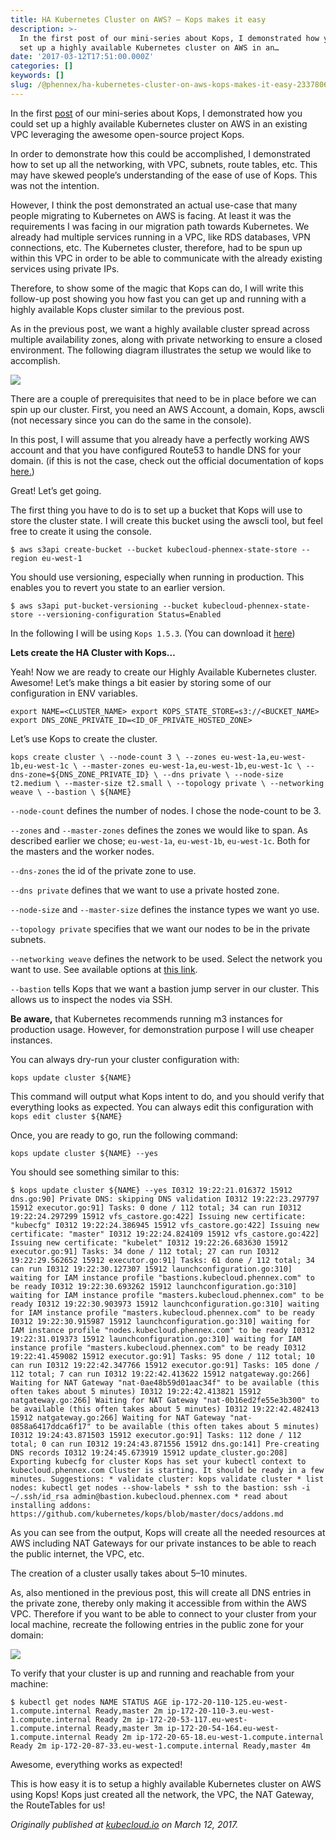 ```yaml
---
title: HA Kubernetes Cluster on AWS? — Kops makes it easy
description: >-
  In the first post of our mini-series about Kops, I demonstrated how you could
  set up a highly available Kubernetes cluster on AWS in an…
date: '2017-03-12T17:51:00.000Z'
categories: []
keywords: []
slug: /@phennex/ha-kubernetes-cluster-on-aws-kops-makes-it-easy-2337806d0311
---
```


In the first [post](http://kubecloud.io/setup-ha-k8s-kops/) of our mini-series about Kops, I demonstrated how you could set up a highly available Kubernetes cluster on AWS in an existing VPC leveraging the awesome open-source project Kops.

In order to demonstrate how this could be accomplished, I demonstrated how to set up all the networking, with VPC, subnets, route tables, etc. This may have skewed people’s understanding of the ease of use of Kops. This was not the intention.

However, I think the post demonstrated an actual use-case that many people migrating to Kubernetes on AWS is facing. At least it was the requirements I was facing in our migration path towards Kubernetes. We already had multiple services running in a VPC, like RDS databases, VPN connections, etc. The Kubernetes cluster, therefore, had to be spun up within this VPC in order to be able to communicate with the already existing services using private IPs.

Therefore, to show some of the magic that Kops can do, I will write this follow-up post showing you how fast you can get up and running with a highly available Kops cluster similar to the previous post.

As in the previous post, we want a highly available cluster spread across multiple availability zones, along with private networking to ensure a closed environment. The following diagram illustrates the setup we would like to accomplish.

![](img/0__oIFufUcnXVDVUIFE.png)

There are a couple of prerequisites that need to be in place before we can spin up our cluster. First, you need an AWS Account, a domain, Kops, awscli (not necessary since you can do the same in the console).

In this post, I will assume that you already have a perfectly working AWS account and that you have configured Route53 to handle DNS for your domain. (if this is not the case, check out the official documentation of kops [here.](https://github.com/kubernetes/kops/blob/master/docs/aws.md))

Great! Let’s get going.

The first thing you have to do is to set up a bucket that Kops will use to store the cluster state. I will create this bucket using the awscli tool, but feel free to create it using the console.

```
$ aws s3api create-bucket --bucket kubecloud-phennex-state-store --region eu-west-1
```

You should use versioning, especially when running in production. This enables you to revert you state to an earlier version.

```
$ aws s3api put-bucket-versioning --bucket kubecloud-phennex-state-store --versioning-configuration Status=Enabled
```

In the following I will be using `Kops 1.5.3`. (You can download it [here](https://github.com/kubernetes/kops/releases))

**Lets create the HA Cluster with Kops…**

Yeah! Now we are ready to create our Highly Available Kubernetes cluster. Awesome! Let’s make things a bit easier by storing some of our configuration in ENV variables.

```
export NAME=<CLUSTER_NAME> export KOPS_STATE_STORE=s3://<BUCKET_NAME> export DNS_ZONE_PRIVATE_ID=<ID_OF_PRIVATE_HOSTED_ZONE>
```

Let’s use Kops to create the cluster.

```
kops create cluster \ --node-count 3 \ --zones eu-west-1a,eu-west-1b,eu-west-1c \ --master-zones eu-west-1a,eu-west-1b,eu-west-1c \ --dns-zone=${DNS_ZONE_PRIVATE_ID} \ --dns private \ --node-size t2.medium \ --master-size t2.small \ --topology private \ --networking weave \ --bastion \ ${NAME}
```

`--node-count` defines the number of nodes. I chose the node-count to be 3.

`--zones` and `--master-zones` defines the zones we would like to span. As described earlier we chose; `eu-west-1a`, `eu-west-1b`, `eu-west-1c`. Both for the masters and the worker nodes.

`--dns-zones` the id of the private zone to use.

`--dns private` defines that we want to use a private hosted zone.

`--node-size` and `--master-size` defines the instance types we want yo use.

`--topology private` specifies that we want our nodes to be in the private subnets.

`--networking weave` defines the network to be used. Select the network you want to use. See available options at [this link](https://github.com/kubernetes/kops/blob/master/docs/networking.md).

`--bastion` tells Kops that we want a bastion jump server in our cluster. This allows us to inspect the nodes via SSH.

**Be aware,** that Kubernetes recommends running m3 instances for production usage. However, for demonstration purpose I will use cheaper instances.

You can always dry-run your cluster configuration with:

```
kops update cluster ${NAME}
```

This command will output what Kops intent to do, and you should verify that everything looks as expected. You can always edit this configuration with `kops edit cluster ${NAME}`

Once, you are ready to go, run the following command:

```
kops update cluster ${NAME} --yes
```

You should see something similar to this:

```
$ kops update cluster ${NAME} --yes I0312 19:22:21.016372 15912 dns.go:90] Private DNS: skipping DNS validation I0312 19:22:23.297797 15912 executor.go:91] Tasks: 0 done / 112 total; 34 can run I0312 19:22:24.297299 15912 vfs_castore.go:422] Issuing new certificate: "kubecfg" I0312 19:22:24.386945 15912 vfs_castore.go:422] Issuing new certificate: "master" I0312 19:22:24.824109 15912 vfs_castore.go:422] Issuing new certificate: "kubelet" I0312 19:22:26.683630 15912 executor.go:91] Tasks: 34 done / 112 total; 27 can run I0312 19:22:29.562652 15912 executor.go:91] Tasks: 61 done / 112 total; 34 can run I0312 19:22:30.127307 15912 launchconfiguration.go:310] waiting for IAM instance profile "bastions.kubecloud.phennex.com" to be ready I0312 19:22:30.693262 15912 launchconfiguration.go:310] waiting for IAM instance profile "masters.kubecloud.phennex.com" to be ready I0312 19:22:30.903973 15912 launchconfiguration.go:310] waiting for IAM instance profile "masters.kubecloud.phennex.com" to be ready I0312 19:22:30.915987 15912 launchconfiguration.go:310] waiting for IAM instance profile "nodes.kubecloud.phennex.com" to be ready I0312 19:22:31.019373 15912 launchconfiguration.go:310] waiting for IAM instance profile "masters.kubecloud.phennex.com" to be ready I0312 19:22:41.459082 15912 executor.go:91] Tasks: 95 done / 112 total; 10 can run I0312 19:22:42.347766 15912 executor.go:91] Tasks: 105 done / 112 total; 7 can run I0312 19:22:42.413622 15912 natgateway.go:266] Waiting for NAT Gateway "nat-0ae48b59d01aac34f" to be available (this often takes about 5 minutes) I0312 19:22:42.413821 15912 natgateway.go:266] Waiting for NAT Gateway "nat-0b16ed2fe55e3b300" to be available (this often takes about 5 minutes) I0312 19:22:42.482413 15912 natgateway.go:266] Waiting for NAT Gateway "nat-0858a6417ddca6f17" to be available (this often takes about 5 minutes) I0312 19:24:43.871503 15912 executor.go:91] Tasks: 112 done / 112 total; 0 can run I0312 19:24:43.871556 15912 dns.go:141] Pre-creating DNS records I0312 19:24:45.673919 15912 update_cluster.go:208] Exporting kubecfg for cluster Kops has set your kubectl context to kubecloud.phennex.com Cluster is starting. It should be ready in a few minutes. Suggestions: * validate cluster: kops validate cluster * list nodes: kubectl get nodes --show-labels * ssh to the bastion: ssh -i ~/.ssh/id_rsa admin@bastion.kubecloud.phennex.com * read about installing addons: https://github.com/kubernetes/kops/blob/master/docs/addons.md
```

As you can see from the output, Kops will create all the needed resources at AWS including NAT Gateways for our private instances to be able to reach the public internet, the VPC, etc.

The creation of a cluster usally takes about 5–10 minutes.

As, also mentioned in the previous post, this will create all DNS entries in the private zone, thereby only making it accessible from within the AWS VPC. Therefore if you want to be able to connect to your cluster from your local machine, recreate the following entries in the public zone for your domain:

![](img/0__G7aeT2SvwGbmLZpc.png)

To verify that your cluster is up and running and reachable from your machine:

```
$ kubectl get nodes NAME STATUS AGE ip-172-20-110-125.eu-west-1.compute.internal Ready,master 2m ip-172-20-110-3.eu-west-1.compute.internal Ready 2m ip-172-20-53-117.eu-west-1.compute.internal Ready,master 3m ip-172-20-54-164.eu-west-1.compute.internal Ready 2m ip-172-20-65-18.eu-west-1.compute.internal Ready 2m ip-172-20-87-33.eu-west-1.compute.internal Ready,master 4m
```

Awesome, everything works as expected!

This is how easy it is to setup a highly available Kubernetes cluster on AWS using Kops! Kops just created all the network, the VPC, the NAT Gateway, the RouteTables for us!

_Originally published at_ [_kubecloud.io_](http://kubecloud.io/kops-easy/) _on March 12, 2017._